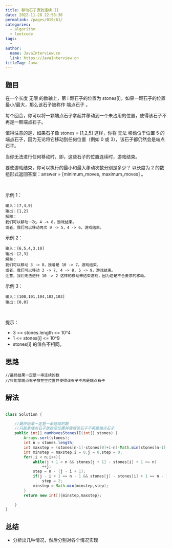 ```yaml
---
title: 移动石子直到连续 II
date: 2022-11-28 22:58:36
permalink: /pages/019c61/
categories:
  - algorithm
  - leetcode
tags:
  - 
author: 
  name: JavaInterview.cn
  link: https://JavaInterview.cn
titleTag: Java
---
```



## 题目

在一个长度 无限 的数轴上，第 i 颗石子的位置为 stones[i]。如果一颗石子的位置最小/最大，那么该石子被称作 端点石子 。

每个回合，你可以将一颗端点石子拿起并移动到一个未占用的位置，使得该石子不再是一颗端点石子。

值得注意的是，如果石子像 stones = [1,2,5] 这样，你将 无法 移动位于位置 5 的端点石子，因为无论将它移动到任何位置（例如 0 或 3），该石子都仍然会是端点石子。

当你无法进行任何移动时，即，这些石子的位置连续时，游戏结束。

要使游戏结束，你可以执行的最小和最大移动次数分别是多少？ 以长度为 2 的数组形式返回答案：answer = [minimum_moves, maximum_moves] 。

 

示例 1：

    输入：[7,4,9]
    输出：[1,2]
    解释：
    我们可以移动一次，4 -> 8，游戏结束。
    或者，我们可以移动两次 9 -> 5，4 -> 6，游戏结束。
示例 2：

    输入：[6,5,4,3,10]
    输出：[2,3]
    解释：
    我们可以移动 3 -> 8，接着是 10 -> 7，游戏结束。
    或者，我们可以移动 3 -> 7, 4 -> 8, 5 -> 9，游戏结束。
    注意，我们无法进行 10 -> 2 这样的移动来结束游戏，因为这是不合要求的移动。
示例 3：

    输入：[100,101,104,102,103]
    输出：[0,0]
 

提示：

- 3 <= stones.length <= 10^4
- 1 <= stones[i] <= 10^9
- stones[i] 的值各不相同。

## 思路

    //最终结果一定是一串连续的数
    //只能拿端点石子放在空位置并使得该石子不再是端点石子

## 解法
```java

class Solution {

    //最终结果一定是一串连续的数
    //只能拿端点石子放在空位置并使得该石子不再是端点石子
    public int[] numMovesStonesII(int[] stones) {
        Arrays.sort(stones);
        int n = stones.length;
        int maxstep = (stones[n-1]-stones[0]+1-n)-Math.min(stones[n-1]-stones[n-2]-1,stones[1]-stones[0]-1);
        int minstep = maxstep,i = 0,j = 0,step = 0;
        for(;i < n;i++){
            while(j + 1 < n && stones[j + 1] - stones[i] + 1 <= n)
                ++j;
            step = n - (j - i + 1);
            if(j - i + 1 == n - 1 && stones[j] - stones[i] + 1 == n - 1)
                step = 2;
            minstep = Math.min(minstep,step);
        }
        return new int[]{minstep,maxstep};

    }
}
```

## 总结

- 分析出几种情况，然后分别对各个情况实现 
